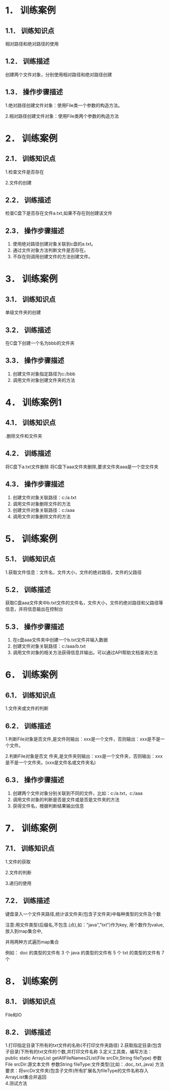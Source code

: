 # 1． 训练案例

## 1.1． 训练知识点 

相对路径和绝对路径的使用           

## 1.2． 训练描述 

创建两个文件对象，分别使用相对路径和绝对路径创建         

##  1.3． 操作步骤描述 

1.绝对路径创建文件对象：使用File类一个参数的构造方法。 

2.相对路径创建文件对象：使用File类两个参数的构造方法    



#  2． 训练案例

##  2.1． 训练知识点

1.检查文件是否存在

2.文件的创建     

## 2.2． 训练描述

检查C盘下是否存在文件a.txt,如果不存在则创建该文件    

## 2.3． 操作步骤描述 

1. 使用绝对路径创建对象关联到c盘的a.txt。 
2. 通过文件对象方法判断文件是否存在。 
3. 不存在则调用创建文件的方法创建文件。    



# 3． 训练案例

## 3.1． 训练知识点

单级文件夹的创建       

## 3.2． 训练描述 

在C盘下创建一个名为bbb的文件夹    

## 3.3． 操作步骤描述

1. 创建文件对象指定路径为c:/bbb 
2. 调用文件对象创建文件夹的方法    



# 4． 训练案例1

## 4.1． 训练知识点

.删除文件和文件夹    

## 4.2． 训练描述 

将C盘下a.txt文件删除 将C盘下aaa文件夹删除,要求文件夹aaa是一个空文件夹      

## 4.3． 操作步骤描述

1. 创建文件对象关联路径：c:/a.txt 
2. 调用文件对象删除文件的方法 
3. 创建文件对象关联路径：c:/aaa 
4. 调用文件对象删除文件的方法    

# 5． 训练案例

## 5.1． 训练知识点

1.获取文件信息：文件名，文件大小，文件的绝对路径，文件的父路径       

## 5.2． 训练描述

获取C盘aaa文件夹中b.txt文件的文件名，文件大小，文件的绝对路径和父路径等信息，并将信息输出在控制台    

## 5.3． 操作步骤描述

1. 在c盘aaa文件夹中创建一个b.txt文件并输入数据
2. 创建文件对象关联路径：c:/aaa/b.txt 
3. 调用文件对象的相关方法获得信息并输出。可以通过API帮助文档查询方法    

# 6． 训练案例

## 6.1． 训练知识点

1.文件夹或文件的判断       

## 6.2． 训练描述

1.判断File对象是否文件,是文件则输出：xxx是一个文件，否则输出：xxx是不是一个文件。 

2.判断File对象是否文 件夹,是文件夹则输出：xxx是一个文件夹，否则输出：xxx是不是一个文件夹。(xxx是文件名或文件夹名)        

## 6.3． 操作步骤描述

1. 创建两个文件对象分别关联到不同的文件，比如：c:/a.txt，c:/aaa
2. 调用文件对象的判断是否是文件或是否是文件夹的方法 
3. 获得文件名，根据判断结果输出信息       



# 7． 训练案例

## 7.1． 训练知识点

1.文件的获取 

2.文件的判断   

3.递归的使用     

## 7.2． 训练描述

键盘录入一个文件夹路径,统计该文件夹(包含子文件夹)中每种类型的文件及个数 

注意:用文件类型(后缀名,不包含.(点),如："java","txt")作为key, 用个数作为value,放入到map集合中,

并用两种方式遍历map集合 

例如： doc 的类型的文件有 3 个 java 的类型的文件有 5 个 txt 的类型的文件有 7 个        



# 8． 训练案例

## 8.1． 训练知识点

File和IO 

## 8.2． 训练描述

1.打印指定目录下所有的txt文件的名称(不打印文件夹路径)
2.获取指定目录(包含子目录)下所有的txt文件的个数,并打印文件名称
3.定义工具类，编写方法：
	public static ArrayList<String> getAllFileNames2List(File srcDir,String fileType)
		参数File srcDir:源文本文件
		参数String fileType:文件类型(比如：.doc,.txt,.java)
	方法要求：将srcDir文件夹(包含子文件)所有扩展名为fileType的文件名称存入ArrayList<String>集合并返回	
4.测试方法





